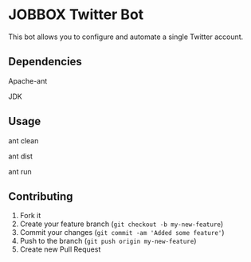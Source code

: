 # JOBBOX Twitter Bot

This bot allows you to configure and automate a single Twitter account.


## Dependencies

Apache-ant

JDK

## Usage

ant clean

ant dist

ant run

## Contributing

1. Fork it
2. Create your feature branch (`git checkout -b my-new-feature`)
3. Commit your changes (`git commit -am 'Added some feature'`)
4. Push to the branch (`git push origin my-new-feature`)
5. Create new Pull Request